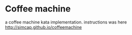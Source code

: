 # Coffee machine
a coffee machine kata implementation.
instructions was here http://simcap.github.io/coffeemachine
